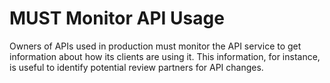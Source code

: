 # MUST Monitor API Usage

Owners of APIs used in production must monitor the API service to get
information about how its clients are using it. This information, for instance, is
useful to identify potential review partners for API changes.
